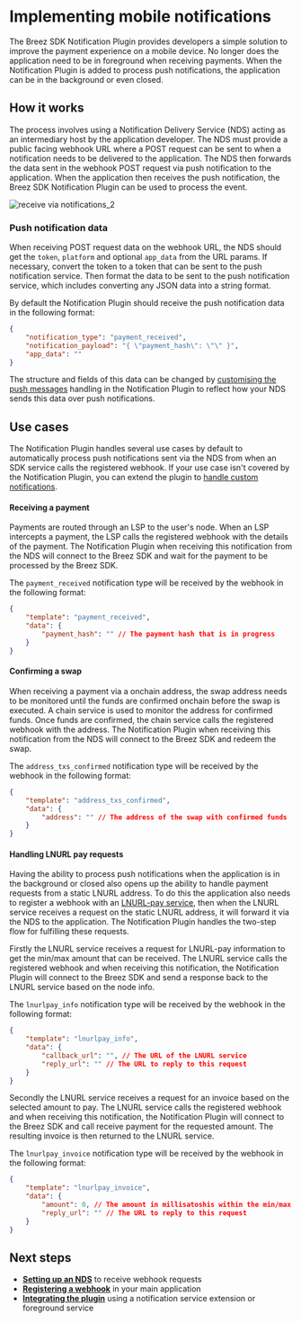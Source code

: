 # Implementing mobile notifications

The Breez SDK Notification Plugin provides developers a simple solution to improve the payment experience on a mobile device. No longer does the application need to be in foreground when receiving payments. When the Notification Plugin is added to process push notifications, the application can be in the background or even closed.

## How it works

The process involves using a Notification Delivery Service (NDS) acting as an intermediary host by the application developer. The NDS must provide a public facing webhook URL where a POST request can be sent to when a notification needs to be delivered to the application. The NDS then forwards the data sent in the webhook POST request via push notification to the application. When the application then receives the push notification, the Breez SDK Notification Plugin can be used to process the event.

![receive via notifications_2](https://github.com/breez/breez-sdk-docs/assets/31890660/75e7cac6-4480-453d-823b-f52bd6757ce9)

### Push notification data

When receiving POST request data on the webhook URL, the NDS should get the `token`, `platform` and optional `app_data` from the URL params. If necessary, convert the token to a token that can be sent to the push notification service. Then format the data to be sent to the push notification service, which includes converting any JSON data into a string format. 

By default the Notification Plugin should receive the push notification data in the following format:

```json
{
    "notification_type": "payment_received",
    "notification_payload": "{ \"payment_hash\": \"\" }",
    "app_data": ""
}
```
The structure and fields of this data can be changed by [customising the push messages](custom_messages.md) handling in the Notification Plugin to reflect how your NDS sends this data over push notifications.

## Use cases

The Notification Plugin handles several use cases by default to automatically process push notifications sent via the NDS from when an SDK service calls the registered webhook. If your use case isn't covered by the Notification Plugin, you can extend the plugin to [handle custom notifications](custom_notifications.md).

#### Receiving a payment

Payments are routed through an LSP to the user's node. When an LSP intercepts a payment, the LSP calls the registered webhook with the details of the payment. The Notification Plugin when receiving this notification from the NDS will connect to the Breez SDK and wait for the payment to be processed by the Breez SDK. 

The `payment_received` notification type will be received by the webhook in the following format:
```json
{
    "template": "payment_received",
    "data": {  
        "payment_hash": "" // The payment hash that is in progress
    }
}
```

#### Confirming a swap

When receiving a payment via a onchain address, the swap address needs to be monitored until the funds are confirmed onchain before the swap is executed. A chain service is used to monitor the address for confirmed funds. Once funds are confirmed, the chain service calls the registered webhook with the address. The Notification Plugin when receiving this notification from the NDS will connect to the Breez SDK and redeem the swap. 

The `address_txs_confirmed` notification type will be received by the webhook in the following format:
```json
{
    "template": "address_txs_confirmed",
    "data": {  
        "address": "" // The address of the swap with confirmed funds
    }
}
```

#### Handling LNURL pay requests

Having the ability to process push notifications when the application is in the background or closed also opens up the ability to handle payment requests from a static LNURL address. To do this the application also needs to register a webhook with an [LNURL-pay service](/guide/lnurlpay.md), then when the LNURL service receives a request on the static LNURL address, it will forward it via the NDS to the application. The Notification Plugin handles the two-step flow for fulfilling these requests.

Firstly the LNURL service receives a request for LNURL-pay information to get the min/max amount that can be received. The LNURL service calls the registered webhook and when receiving this notification, the Notification Plugin will connect to the Breez SDK and send a response back to the LNURL service based on the node info. 

The `lnurlpay_info` notification type will be received by the webhook in the following format:
```json
{
    "template": "lnurlpay_info",
    "data": {  
        "callback_url": "", // The URL of the LNURL service
        "reply_url": "" // The URL to reply to this request
    }
}
```
Secondly the LNURL service receives a request for an invoice based on the selected amount to pay. The LNURL service calls the registered webhook and when receiving this notification, the Notification Plugin will connect to the Breez SDK and call receive payment for the requested amount. The resulting invoice is then returned to the LNURL service. 

The `lnurlpay_invoice` notification type will be received by the webhook in the following format:
```json
{
    "template": "lnurlpay_invoice",
    "data": {  
        "amount": 0, // The amount in millisatoshis within the min/max sendable range
        "reply_url": "" // The URL to reply to this request
    }
}
```

## Next steps
- **[Setting up an NDS](setup_nds.md)** to receive webhook requests
- **[Registering a webhook](register_webhook.md)** in your main application
- **[Integrating the plugin](setup_plugin.md)** using a notification service extension or foreground service
